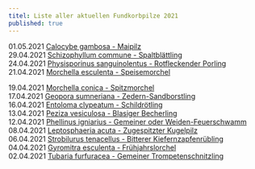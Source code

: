 ```yaml
---
titel: Liste aller aktuellen Fundkorbpilze 2021
published: true
---
```

01.05.2021 [Calocybe gambosa - Maipilz](/pilze/calocybe-gambosa-maipilz)  
29.04.2021 [Schizophyllum commune - Spaltblättling](/pilze/schizophyllum-commune-spaltblättling)\
24.04.2021 [Physisporinus sanguinolentus - Rotfleckender Porling](/pilze/physisporinus-sanguinolentus-rotfleckender-porling)\
21.04.2021  [Morchella esculenta - Speisemorchel](/pilze/morchella-esculenta-speisemorchel)

19.04.2021  [Morchella conica - Spitzmorchel](/pilze/morchella-conica-spitzmorchel)\
17.04.2021  [Geopora sumneriana - Zedern-Sandborstling](/pilze/geopora-sumneriana-zedern-sandborstling)\
16.04.2021  [Entoloma clypeatum - Schildrötling](/pilze/entoloma-clypeatum-schildrötling)\
13.04.2021  [Peziza vesiculosa - Blasiger Becherling](/pilze/peziza-vesiculosa-blasiger-becherling)\
12.04.2021  [Phellinus igniarius - Gemeiner oder Weiden-Feuerschwamm](/pilze/phellinus-igniarius-gemeiner-feuerschwamm)\
08.04.2021  [Leptosphaeria acuta - Zugespitzter Kugelpilz](/pilze/leptosphaeria-acuta-zugespitzter-kugelpilz)\
06.04.2021  [Strobilurus tenacellus - Bitterer Kiefernzapfenrübling](/pilze/strobilurus-tenacellus-bitterer-kiefern-zapfenrübling)\
04.04.2021  [Gyromitra esculenta - Frühjahrslorchel](/pilze/gyromitra-esculenta-frühjahrslorchel)\
02.04.2021  [Tubaria furfuracea - Gemeiner Trompetenschnitzling](/pilze/tubaria-furfuracea-gemeiner-trompetenschnitzling)